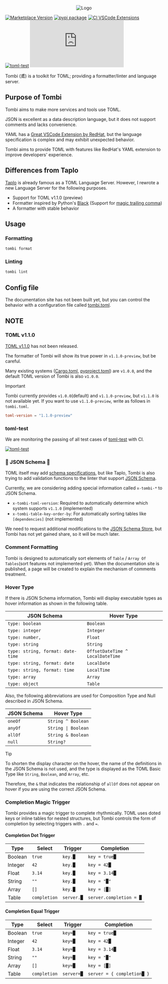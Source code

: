 <div align="center">
    <img src="https://raw.githubusercontent.com/tombi-toml/tombi/refs/heads/main/docs/images/tombi.svg" alt="Logo">
</div>

[![Marketplace Version](https://vsmarketplacebadges.dev/version/yassun7010.tombi.png?label=VS%20Code%20Marketplace&logo=visual-studio-code "Current Release")](https://marketplace.visualstudio.com/items?itemName=yassun7010.tombi)
[![pypi package](https://badge.fury.io/py/tombi.svg)](https://pypi.org/project/tombi)
[![CI VSCode Extensions](https://github.com/tombi-toml/tombi/actions/workflows/ci_vscode.yml/badge.svg)](https://github.com/tombi-toml/tombi/actions/workflows/ci_vscode.yml)
[![toml-test](https://github.com/tombi-toml/tombi/actions/workflows/toml-test.yml/badge.svg)](https://github.com/tombi-toml/tombi/actions)
[![GitHub license](https://badgen.net/github/license/Naereen/Strapdown.js?style=flat-square)](https://github.com/Naereen/StrapDown.js/blob/master/LICENSE)

Tombi (鳶) is a toolkit for TOML; providing a formatter/linter and language server.

## Purpose of Tombi
Tombi aims to make more services and tools use TOML.

JSON is excellent as a data description language, but it does not support comments and lacks convenience.

YAML has a [Great VSCode Extension by RedHat](https://marketplace.visualstudio.com/items?itemName=redhat.vscode-yaml),
but the language specification is complex and may exhibit unexpected behavior.

Tombi aims to provide TOML with features like RedHat's YAML extension to improve developers' experience.

## Differences from Taplo

[Taplo](https://github.com/tamasfe/taplo) is already famous as a TOML Language Server.
However, I rewrote a new Language Server for the following purposes.

- Support for TOML v1.1.0 (preview)
- Formatter inspired by Python's [Black](https://github.com/psf/black) (Support for [magic trailing comma](https://black.readthedocs.io/en/stable/the_black_code_style/current_style.html#the-magic-trailing-comma))
- A formatter with stable behavior

## Usage
### Formatting
```sh
tombi format
```

### Linting
```sh
tombi lint
```

## Config file
The documentation site has not been built yet,
but you can control the behavior with a configuration file called
[tombi.toml](https://github.com/tombi-toml/tombi/blob/main/tombi.toml).

## NOTE
### TOML v1.1.0
[TOML v1.1.0](https://github.com/toml-lang/toml/issues/928) has not been released.

The formatter of Tombi will show its true power in `v1.1.0-preview`, but be careful.

Many existing systems ([Cargo.toml](https://doc.rust-lang.org/cargo/reference/manifest.html), [pyproject.toml](https://packaging.python.org/en/latest/guides/writing-pyproject-toml/)) are `v1.0.0`, and the default TOML version of Tombi is also `v1.0.0`.

> [!IMPORTANT]
> Tombi currently provides `v1.0.0`(default) and `v1.1.0-preview`, but `v1.1.0` is not available yet.
> If you want to use `v1.1.0-preview`, write as follows in `tombi.toml`.
> ```toml
> toml-version = "1.1.0-preview"
> ```

### toml-test
We are monitoring the passing of all test cases of [toml-test](https://github.com/toml-lang/toml-test) with CI.

[![toml-test](https://github.com/tombi-toml/tombi/actions/workflows/toml-test.yml/badge.svg)](https://github.com/tombi-toml/tombi/actions)

### 🚧 JSON Schema 🚧
TOML itself may add [schema specifications](https://github.com/toml-lang/toml/issues/792),
but like Taplo, Tombi is also trying to add validation functions to the linter that support [JSON Schema](https://json-schema.org/).

Currently, we are considering adding special information called `x-tombi-*` to JSON Schema.

- `x-tombi-toml-version`: Required to automatically determine which system supports `v1.1.0` (implemented)
- `x-tombi-table-key-order-by`: For automatically sorting tables like `[dependencies]` (not implemented)

We need to request additional modifications to the [JSON Schema Store](https://www.schemastore.org/json/),
but Tombi has not yet gained share, so it will be much later.

### Comment Formatting
Tombi is designed to automatically sort elements of `Table` / `Array Of Tables`(sort features not implemented yet).
When the documentation site is published, a page will be created to explain the mechanism of comments treatment.

### Hover Type
If there is JSON Schema information, Tombi will display executable types as hover information as shown in the following table.

| JSON Schema | Hover Type |
| --- | --- |
| `type: boolean` | `Boolean` |
| `type: integer` | `Integer` |
| `type: number, ` | `Float` |
| `type: string` | `String` |
| `type: string, format: date-time` | `OffsetDateTime ^ LocalDateTime` |
| `type: string, format: date` | `LocalDate` |
| `type: string, format: time` | `LocalTime` |
| `type: array` | `Array` |
| `type: object` | `Table` |

Also, the following abbreviations are used for Composition Type and Null described in JSON Schema.

| JSON Schema | Hover Type |
| --- | --- |
| `oneOf` | `String ^ Boolean` |
| `anyOf` | `String \| Boolean` |
| `allOf` | `String & Boolean` |
| `null` | `String?` |

> [!TIP]
> To shorten the display character on the hover, the name of the definitions in the JSON Schema
> is not used, and the type is displayed as the TOML Basic Type like `String`, `Boolean`, and `Array`, etc.
>
> Therefore, the `&` that indicates the relationship of `allOf` does not appear on hover
> if you are using the correct JSON Schema.

### Completion Magic Trigger
Tombi provides a magic trigger to complete rhythmically.
TOML uses doted keys or inline tables for nested structures,
but Tombi controls the form of completion by selecting triggers with `.` and `=`.

#### Completion Dot Trigger
| Type | Select | Trigger | Completion |
| --- | --- | --- | --- |
| Boolean | `true` | `key.█` | `key = true█` |
| Integer | `42` | `key.█` | `key = 42█` |
| Float | `3.14` | `key.█` | `key = 3.14█` |
| String | `""` | `key.█` | `key = "█"` |
| Array | `[]` | `key.█` | `key = [█]` |
| Table | `completion` | `server.█` | `server.completion = █` |

#### Completion Equal Trigger

| Type | Select | Trigger | Completion |
| --- | --- | --- | --- |
| Boolean | `true` | `key=█` | `key = true█` |
| Integer | `42` | `key=█` | `key = 42█` |
| Float | `3.14` | `key=█` | `key = 3.14█` |
| String | `""` | `key=█` | `key = "█"` |
| Array | `[]` | `key=█` | `key = [█]` |
| Table | `completion` | `server=█` | `server = { completion█ }` |
